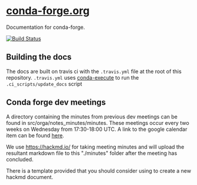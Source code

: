 # [conda-forge.org](https://conda-forge.org)
Documentation for conda-forge.

[![Build Status](https://travis-ci.org/conda-forge/conda-forge.github.io.svg?branch=master)](https://travis-ci.org/conda-forge/conda-forge.github.io)

## Building the docs

The docs are built on travis ci with the `.travis.yml` file at the root of this repository.
`.travis.yml` uses [conda-execute](https://github.com/conda-tools/conda-execute) to run the `.ci_scripts/update_docs` script

## Conda forge dev meetings

A directory containing the minutes from previous dev meetings can be found in src/orga/notes_minutes/minutes.
These meetings occur every two weeks on Wednesday from 17:30-18:00 UTC.
A link to the google calendar item can be found [here](https://calendar.google.com/event?action=TEMPLATE&tmeid=dGozZTc1NjhvcmY1cTh1Nm85ODJhZXBibWNfMjAxOTA3MTFUMTUwMDAwWiBlZGlsbEBhbmFjb25kYS5jb20&tmsrc=edill%40anaconda.com).

We use https://hackmd.io/ for taking meeting minutes and will upload the resultant markdown file to this "./minutes" folder after the meeting has concluded.

There is a template provided that you should consider using to create a new hackmd document.
